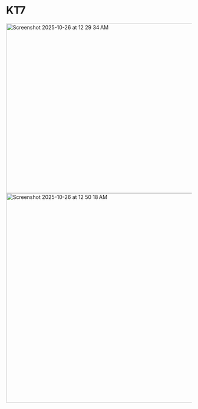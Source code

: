 # KT7

<img width="822" height="460" alt="Screenshot 2025-10-26 at 12 29 34 AM" src="https://github.com/user-attachments/assets/91463275-4cde-4fa4-96b0-5a8467fcee35" />


<img width="567" height="568" alt="Screenshot 2025-10-26 at 12 50 18 AM" src="https://github.com/user-attachments/assets/108901b2-3f81-4c94-80e2-7512b0a9ec73" />
